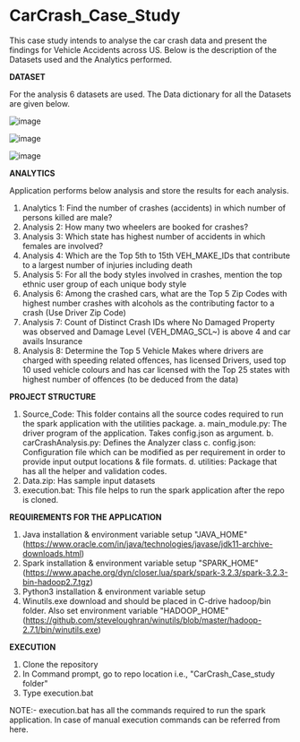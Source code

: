 # CarCrash_Case_Study
This case study intends to analyse the car crash data and present the findings for Vehicle Accidents across US. Below is the description of the Datasets used and the Analytics performed.

**DATASET**

For the analysis 6 datasets are used. The Data dictionary for all the Datasets are given below. 

![image](https://user-images.githubusercontent.com/48520317/216545649-aac13e20-3656-4236-8ed5-f5264e32bcaa.png)

![image](https://user-images.githubusercontent.com/48520317/216545714-3792c13a-ec94-4d96-aabf-4e9342694ef2.png)

![image](https://user-images.githubusercontent.com/48520317/216552293-f3f9c43d-d312-42fd-803c-76c637eb46d5.png)


**ANALYTICS**

Application performs below analysis and store the results for each analysis.
  1.	Analytics 1: Find the number of crashes (accidents) in which number of persons killed are male?
  2.	Analysis 2: How many two wheelers are booked for crashes? 
  3.	Analysis 3: Which state has highest number of accidents in which females are involved? 
  4.	Analysis 4: Which are the Top 5th to 15th VEH_MAKE_IDs that contribute to a largest number of injuries including death
  5.	Analysis 5: For all the body styles involved in crashes, mention the top ethnic user group of each unique body style  
  6.	Analysis 6: Among the crashed cars, what are the Top 5 Zip Codes with highest number crashes with alcohols as the contributing factor to a crash (Use Driver Zip Code)
  7.	Analysis 7: Count of Distinct Crash IDs where No Damaged Property was observed and Damage Level (VEH_DMAG_SCL~) is above 4 and car avails Insurance
  8.	Analysis 8: Determine the Top 5 Vehicle Makes where drivers are charged with speeding related offences, has licensed Drivers, used top 10 used vehicle colours and has car licensed with the Top 25 states with highest number of offences (to be deduced from the data)
  
**PROJECT STRUCTURE**

1. Source_Code: This folder contains all the source codes required to run the spark application with the utilities package.
    a. main_module.py: The driver program of the application. Takes config.json as argument.
    b. carCrashAnalysis.py: Defines the Analyzer class
    c. config.json: Configuration file which can be modified as per requirement in order to provide input output locations & file formats.
    d. utilities: Package that has all the helper and validation codes.
2. Data.zip: Has sample input datasets
3. execution.bat: This file helps to run the spark application after the repo is cloned.

**REQUIREMENTS FOR THE APPLICATION**

1. Java installation & environment variable setup "JAVA_HOME" (https://www.oracle.com/in/java/technologies/javase/jdk11-archive-downloads.html)
2. Spark installation &  environment variable setup "SPARK_HOME" (https://www.apache.org/dyn/closer.lua/spark/spark-3.2.3/spark-3.2.3-bin-hadoop2.7.tgz)
3. Python3 installation & environment variable setup
4. Winutils.exe download and should be placed in C-drive hadoop/bin folder. Also set environment variable "HADOOP_HOME" (https://github.com/steveloughran/winutils/blob/master/hadoop-2.7.1/bin/winutils.exe)

**EXECUTION**
1. Clone the repository
2. In Command prompt, go to repo location i.e., "CarCrash_Case_study folder"
3. Type execution.bat 

NOTE:- execution.bat has all the commands required to run the spark application. In case of manual execution commands can be referred from here.

